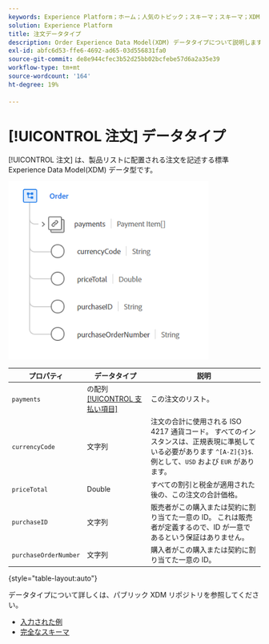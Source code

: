 ```yaml
---
keywords: Experience Platform；ホーム；人気のトピック；スキーマ；スキーマ；XDM；フィールド；スキーマ；スキーマ；順序；データ型；データ型；データ型；
solution: Experience Platform
title: 注文データタイプ
description: Order Experience Data Model(XDM) データタイプについて説明します。
exl-id: abfc6d53-ffe6-4692-ad65-03d556831fa0
source-git-commit: de8e944cfec3b52d25bb02bcfebe57d6a2a35e39
workflow-type: tm+mt
source-wordcount: '164'
ht-degree: 19%

---
```


# [!UICONTROL 注文] データタイプ

[!UICONTROL 注文] は、製品リストに配置される注文を記述する標準 Experience Data Model(XDM) データ型です。

<img src="../images/data-types/order.PNG" width="400" /><br />

| プロパティ | データタイプ | 説明 |
| --- | --- | --- |
| `payments` | の配列 [[!UICONTROL 支払い項目]](./payment-item.md) | この注文のリスト。 |
| `currencyCode` | 文字列 | 注文の合計に使用される ISO 4217 通貨コード。 すべてのインスタンスは、正規表現に準拠している必要があります `^[A-Z]{3}$`. 例として、`USD` および `EUR` があります。 |
| `priceTotal` | Double | すべての割引と税金が適用された後の、この注文の合計価格。 |
| `purchaseID` | 文字列 | 販売者がこの購入または契約に割り当てた一意の ID。 これは販売者が定義するので、ID が一意であるという保証はありません。 |
| `purchaseOrderNumber` | 文字列 | 購入者がこの購入または契約に割り当てた一意の ID。 |

{style="table-layout:auto"}

データタイプについて詳しくは、パブリック XDM リポジトリを参照してください。

* [入力された例](https://github.com/adobe/xdm/blob/master/components/datatypes/data/order.example.1.json)
* [完全なスキーマ](https://github.com/adobe/xdm/blob/master/components/datatypes/data/order.schema.json)
